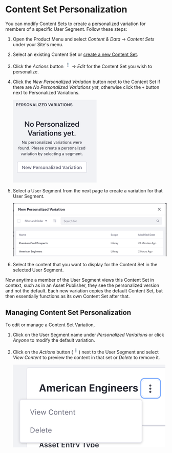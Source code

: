 # Content Set Personalization

You can modify Content Sets to create a personalized variation for members of a specific User Segment. Follow these steps:

1. Open the Product Menu and select *Content & Data* &rarr; *Content Sets* under your Site's menu.
1. Select an existing Content Set or [create a new Content Set](TODO).
1. Click the *Actions* button ![Actions](../../../images/icon-actions.png) &rarr; *Edit* for the Content Set you wish to personalize.
1. Click the *New Personalized Variation* button next to the Content Set if there are *No Personalized Variations yet*, otherwise click the `+` button next to Personalized Variations.

    ![Create a new Personalized Variation.](./content-set-personalization/images/01.png)

1. Select a User Segment from the next page to create a variation for that User Segment.

    ![Select a User Segment to create a variation for it.](./content-set-personalization/images/02.png)

1. Select the content that you want to display for the Content Set in the selected User Segment.

Now anytime a member of the User Segment views this Content Set in context, such as in an Asset Publisher, they see the personalized version and not the default. Each new variation copies the default Content Set, but then essentially functions as its own Content Set after that. 

## Managing Content Set Personalization

To edit or manage a Content Set Variation,

1. Click on the User Segment name under *Personalized Variations* or click *Anyone* to modify the default variation.
1. Click on the *Actions* button (![Actions](../../../images/icon-actions.png)) next to the User Segment and select *View Content* to preview the content in that set or *Delete* to remove it.

    ![You can preview or delete a Personalized Variation from the Actions menu.](./content-set-personalization/images/03.png)
